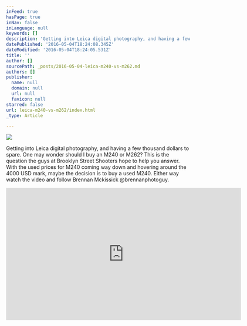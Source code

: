 ```yaml
---
inFeed: true
hasPage: true
inNav: false
inLanguage: null
keywords: []
description: 'Getting into Leica digital photography, and having a few thousand dollars to spare. One may wonder should I buy an M240 or M262? This is the question the guys at Brooklyn Street Shooters hope to help you answer. With the used prices for M240 coming way down and hovering around the 4000 USD mark, maybe the decision is to buy a used M240. Either way watch the video and follow Brennan Mckissick @brennanphotoguy.'
datePublished: '2016-05-04T18:24:08.345Z'
dateModified: '2016-05-04T18:24:05.531Z'
title: ''
author: []
sourcePath: _posts/2016-05-04-leica-m240-vs-m262.md
authors: []
publisher:
  name: null
  domain: null
  url: null
  favicon: null
starred: false
url: leica-m240-vs-m262/index.html
_type: Article

---
```

![](https://s3-us-west-2.amazonaws.com/the-grid-img/p/82895cb94d55778f2d54275a901b19fcbdc0aa2c.jpg)

Getting into Leica digital photography, and having a few thousand dollars to spare. One may wonder should I buy an M240 or M262? This is the question the guys at Brooklyn Street Shooters hope to help you answer. With the used prices for M240 coming way down and hovering around the 4000 USD mark, maybe the decision is to buy a used M240\. Either way watch the video and follow Brennan Mckissick @brennanphotoguy.

<iframe width="640" height="360" src="https://www.youtube.com/embed/WN8YNgU-Icc" frameborder="0" allowfullscreen="" style=""></iframe>
